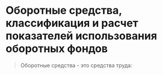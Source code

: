# Оборотные средства, классификация и расчет показателей использования оборотных фондов

> Оборотные средства - это средства труда: 